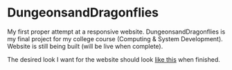 # DungeonsandDragonflies

My first proper attempt at a responsive website. DungeonsandDragonflies is my final project for my college course (Computing & System Development). Website is still being built (will be live when complete).

The desired look I want for the website should look [like this](https://i.imgur.com/vMVcf3I.jpg) when finished.
